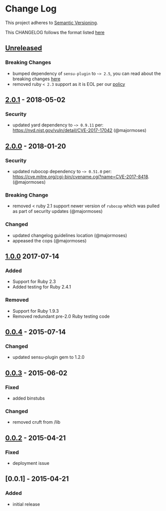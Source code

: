 # Change Log
This project adheres to [Semantic Versioning](http://semver.org/).

This CHANGELOG follows the format listed [here](https://github.com/sensu-plugins/community/blob/master/HOW_WE_CHANGELOG.md)

## [Unreleased]

### Breaking Changes
- bumped dependency of `sensu-plugin` to `~> 2.5`, you can read about the breaking changes [here](https://github.com/sensu-plugins/sensu-plugin/blob/master/CHANGELOG.md#v200---2017-03-29)
- removed ruby `< 2.3` support as it is EOL per our [policy](https://github.com/sensu/sensu-docs/blob/master/content/plugins/1.0/faq.md#what-is-the-policy-on-supporting-end-of-lifeeol-ruby-versions)

## [2.0.1] - 2018-05-02
### Security
- updated yard dependency to `~> 0.9.11` per: https://nvd.nist.gov/vuln/detail/CVE-2017-17042 (@majormoses)

## [2.0.0] - 2018-01-20
### Security
- updated rubocop dependency to `~> 0.51.0` per: https://cve.mitre.org/cgi-bin/cvename.cgi?name=CVE-2017-8418. (@majormoses)

### Breaking Change
- removed < ruby 2.1 support newer version of `rubocop` which was pulled as part of security updates (@majormoses)

### Changed
- updated changelog guidelines location (@majormoses)
- appeased the cops (@majormoses)


## [1.0.0] 2017-07-14
### Added
- Support for Ruby 2.3
- Added testing for Ruby 2.4.1

### Removed
- Support for Ruby 1.9.3
- Removed redundant pre-2.0 Ruby testing code

## [0.0.4] - 2015-07-14
### Changed
- updated sensu-plugin gem to 1.2.0

## [0.0.3] - 2015-06-02
### Fixed
- added binstubs

### Changed
- removed cruft from /lib

## [0.0.2] - 2015-04-21
### Fixed
- deployment issue

## [0.0.1] - 2015-04-21
### Added
- initial release

[Unreleased]: https://github.com/sensu-plugins/sensu-plugins-campfire/compare/2.0.1...HEAD
[2.0.1]: https://github.com/sensu-plugins/sensu-plugins-campfire/compare/2.0.0...2.0.1
[2.0.0]: https://github.com/sensu-plugins/sensu-plugins-campfire/compare/1.0.0...2.0.0
[1.0.0]: https://github.com/sensu-plugins/sensu-plugins-campfire/compare/0.0.4...1.0.0
[0.0.4]: https://github.com/sensu-plugins/sensu-plugins-campfire/compare/0.0.3...0.0.4
[0.0.3]: https://github.com/sensu-plugins/sensu-plugins-campfire/compare/0.0.2...0.0.3
[0.0.2]: https://github.com/sensu-plugins/sensu-plugins-campfire/compare/0.0.1...0.0.2
